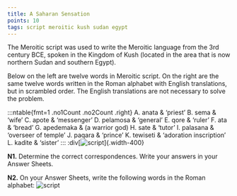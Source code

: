 ```yaml
---
title: A Saharan Sensation
points: 10
tags: script meroitic kush sudan egypt
---
```


The Meroitic script was used to write the Meroitic language from the 3rd century BCE, spoken in the
Kingdom of Kush (located in the area that is now northern Sudan and southern Egypt).

Below on the left are twelve words in Meroitic script. On the right are the same twelve words written in
the Roman alphabet with English translations, but in scrambled order. The English translations are not
necessary to solve the problem.


:::ntable{fmt=1 .no1Count .no2Count .right}
A. anata & ‘priest’
B. sema & ‘wife’
C. apote & ‘messenger’
D. pelamosa & ‘general’
E. qore & ‘ruler’
F. ata & ‘bread’
G. apedemaka & (a warrior god)
H. sate & ‘tutor’
I. palasana & ‘overseer of temple’
J. paqara & ‘prince’
K. tewiseti & ‘adoration inscription’
L. kadite & ‘sister’
:::
:div[![script](/pimg/naclo2023n-1.png)]{.width-400}


**N1.** Determine the correct correspondences. Write your answers in your Answer Sheets.

**N2.** On your Answer Sheets, write the following words in the Roman alphabet:
![script](/pimg/naclo2023n-2.png)
